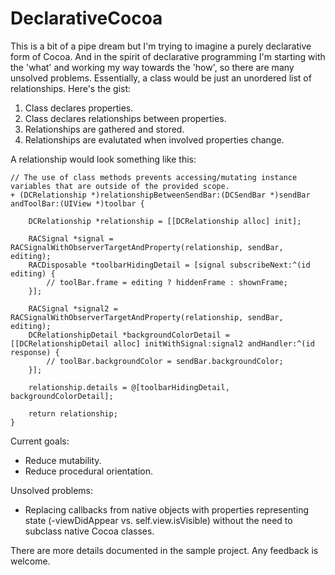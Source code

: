 DeclarativeCocoa
================

This is a bit of a pipe dream but I'm trying to imagine a purely declarative form of Cocoa. And in the spirit of declarative programming I'm starting with the 'what' and working my way towards the 'how', so there are many unsolved problems. Essentially, a class would be just an unordered list of relationships. Here's the gist:

1. Class declares properties.
2. Class declares relationships between properties.
3. Relationships are gathered and stored.
4. Relationships are evalutated when involved properties change.

A relationship would look something like this:
    
    // The use of class methods prevents accessing/mutating instance variables that are outside of the provided scope.
    + (DCRelationship *)relationshipBetweenSendBar:(DCSendBar *)sendBar andToolBar:(UIView *)toolbar {
    
        DCRelationship *relationship = [[DCRelationship alloc] init];
    
        RACSignal *signal = RACSignalWithObserverTargetAndProperty(relationship, sendBar, editing);
        RACDisposable *toolbarHidingDetail = [signal subscribeNext:^(id editing) {
            // toolBar.frame = editing ? hiddenFrame : shownFrame;
        }];
        
        RACSignal *signal2 = RACSignalWithObserverTargetAndProperty(relationship, sendBar, editing);
        DCRelationshipDetail *backgroundColorDetail = [[DCRelationshipDetail alloc] initWithSignal:signal2 andHandler:^(id response) {
            // toolBar.backgroundColor = sendBar.backgroundColor;
        }];
    
        relationship.details = @[toolbarHidingDetail, backgroundColorDetail];
    
        return relationship;
    }
    
Current goals:
- Reduce mutability.
- Reduce procedural orientation.

Unsolved problems:
- Replacing callbacks from native objects with properties representing state (-viewDidAppear vs. self.view.isVisible) without the need to subclass native Cocoa classes.

There are more details documented in the sample project. Any feedback is welcome.
